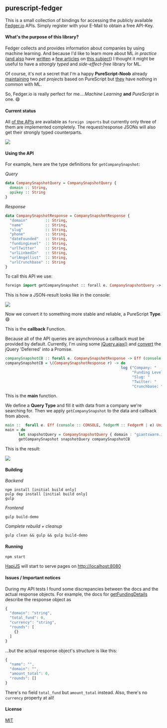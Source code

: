 ## purescript-fedger

This is a small collection of bindings for accessing the publicly available <a href="https://fedger.io/" target="_blank">Fedger.io</a> APIs.
Simply register with your E-Mail to obtain a free API-Key.

#### What's the purpose of this library?

Fedger collects and provides information about companies by using machine learning. And because I'd like to learn more about ML *in practice* (<a href="http://blog.brakmic.com/data-science-for-losers-part-4-machine-learning/">and also</a> have <a href="http://blog.brakmic.com/data-science-for-losers-part-6-azure-ml/">written</a> a <a href="http://blog.brakmic.com/data-science-for-losers-part-6-azure-ml/">few articles</a>
on <a href="http://blog.brakmic.com/data-science-for-losers-part-7-using-azure-ml">this subject</a>) I thought it might be useful to have a *strongly typed* and *side-effect-free* library for ML.

Of course, it's not a secret that I'm a happy **PureScript-Noob** already <a href="https://github.com/brakmic/purescript-ractive">maintaining</a> two *pet projects* based on PureScript but <a href="https://github.com/brakmic/purescript-redux">they</a> have nothing in common with ML.

So, Fedger.io is really perfect for me....*Machine Learning* **and** *PureScript* in one. :smile:

#### Current status

All <a href="https://dev.fedger.io/docs" target="_blank">of the APIs</a> are available as `foreign imports` but currently only three of them are implemented completely.
The request/response JSONs will also get their strongly typed counterparts.

<img src="http://fs5.directupload.net/images/160122/6m5fgiv9.png">

#### Using the API

For example, here are the type definitions for `getCompanySnapshot`:

*Query*

```haskell
data CompanySnapshotQuery = CompanySnapshotQuery {
  domain :: String,
  apikey :: String
}
```

*Response*

```haskell
data CompanySnapshotResponse = CompanySnapshotResponse {
  "domain"        :: String,
  "name"          :: String,
  "slug"          :: String,
  "phone"         :: String,
  "dateFounded"   :: String,
  "fundingLevel"  :: String,
  "urlTwitter"    :: String,
  "urlLinkedIn"   :: String,
  "urlAngellist"  :: String,
  "urlCrunchbase" :: String
}
```

To call this API we use:

```haskell
foreign import getCompanySnapshot :: forall e. CompanySnapshotQuery -> (CompanySnapshotResponse -> Eff e Unit) -> FedgerEff Unit
```

This is how a JSON-result looks like in the console:


<img src="http://fs5.directupload.net/images/160122/hrssqbir.png">

Now we convert it to something more stable and reliable, a PureScript **Type**. :smile:

This is the **callback** Function.

Because all of the API queries are asynchronous a callback must be provided by default. Currently,
I'm using some <a href="http://api.jquery.com/jquery.ajax/" target="_blank">jQuery.ajax()</a> and <a href="http://www.html5rocks.com/en/tutorials/es6/promises/?redirect_from_locale=de#toc-lib-compatibility" target="_blank">convert</a> the jQuery 'Deferred' into a Promise.

```haskell
companySnapshotCB :: forall e. CompanySnapshotResponse -> Eff (console :: CONSOLE | e) Unit
companySnapshotCB = \(CompanySnapshotResponse r) -> do
                                                    log ("Company: "       ++ r.name          ++ "\r\n" ++
                                                         "Funding Level: " ++ r.fundingLevel  ++ "\r\n" ++
                                                         "Slug: "          ++ r.slug          ++ "\r\n" ++
                                                         "Twitter: "       ++ r.urlTwitter    ++ "\r\n" ++
                                                         "Crunchbase: "    ++ r.urlCrunchbase ++ "\r\n")
```

This is the **main** function.

We define a **Query Type** and fill it with data from a company we're searching for. Then we apply `getCompanySnapshot` to the data and callback from above.

```haskell
main ::  forall e. Eff (console :: CONSOLE, fedgerM :: FedgerM | e) Unit
main = do
      let snapshotQuery = CompanySnapshotQuery { domain : "giantswarm.io", apikey : YOUR_API_KEY_HERE }
      getCompanySnapshot snapshotQuery companySnapshotCB
```

This is the result:

<img src="http://fs5.directupload.net/images/160122/acqut34b.png">

#### Building

*Backend*

```shell
npm install [initial build only]
pulp dep install [initial build only]
gulp
```

*Frontend*

```shell
gulp build-demo
```

*Complete rebuild + cleanup*

```shell
gulp clean && gulp && gulp build-demo
```

#### Running

```shell
npm start
```

<a href="http://hapijs.com/" target="_blank">HapiJS</a> will start to serve pages on <a href="http://localhost:8080">http://localhost:8080</a>

#### Issues / Important notices

During my API tests I found some discrepancies between the docs and the actual response objects. For example, the docs for <a href="https://dev.fedger.io/docs/#!/company/get_company_company_domain_funding_details" target="_blank">getFundingDetails</a> describe the
response object as

```javascript
{
  "domain": "string",
  "total_fund": 0,
  "currency": "string",
  "rounds": [
    {}
  ]
}
```

...but the actual response object's structure is like this:

```javascript
{
  "name": "",
  "domain": "",
  "amount_total": 0,
  "rounds": []
}
```

There's no field `total_fund` but `amount_total` instead. Also, there's no `currency` property at all!

#### License
<a href="https://github.com/brakmic/purescript-fedger/blob/master/LICENSE">MIT</a>